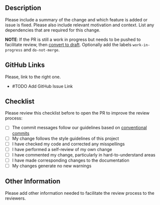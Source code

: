 ## Description

Please include a summary of the change and which feature is added or issue is fixed. Please also include
relevant motivation and context. List any dependencies that are required for this change.

**NOTE**: If the PR is still a work in progress but needs to be pushed to facilitate review, then [convert to draft](https://docs.github.com/en/pull-requests/collaborating-with-pull-requests/proposing-changes-to-your-work-with-pull-requests/changing-the-stage-of-a-pull-request#converting-a-pull-request-to-a-draft).
Optionally add the labels `work-in-progress` and `do-not-merge`.

## GitHub Links

Please, link to the right one.

- #TODO Add GitHub Issue Link

## Checklist

Please review this checklist before to open the PR to improve the review process:

- [ ] The commit messages follow our guidelines based on [conventional commits](https://www.conventionalcommits.org/en/v1.0.0/#summary)
- [ ] My change follows the style guidelines of this project
- [ ] I have checked my code and corrected any misspellings
- [ ] I have performed a self-review of my own change
- [ ] I have commented my change, particularly in hard-to-understand areas
- [ ] I have made corresponding changes to the documentation
- [ ] My changes generate no new warnings

## Other Information

Please add other information needed to facilitate the review process to the reviewers.
